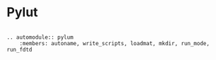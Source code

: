 # Pylut

```eval_rst

.. automodule:: pylum
    :members: autoname, write_scripts, loadmat, mkdir, run_mode, run_fdtd

```
